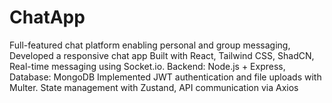 # ChatApp
Full-featured chat platform enabling personal and group messaging, Developed a responsive  chat app  Built with React, Tailwind CSS, ShadCN, Real-time messaging using Socket.io.   Backend: Node.js + Express, Database: MongoDB  Implemented JWT authentication and file uploads with Multer. State management with  Zustand, API communication via Axios
